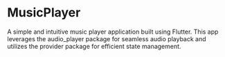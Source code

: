 # MusicPlayer
A simple and intuitive music player application built using Flutter. This app leverages the audio_player package for seamless audio playback and utilizes the provider package for efficient state management.

